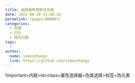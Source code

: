 ```yaml
---
title: 选择器种类和优先级
date: 2022-08-28 21:58:34
permalink: /pages/800607/
categories:
  - 页面
  - CSS
  - 常见问题
tags:
  - 
author: 
  name: simonzhangs
  link: https://github.com/simonzhangs
---
```


!important>内联>id>class=属性选择器=伪类选择>标签=伪元素